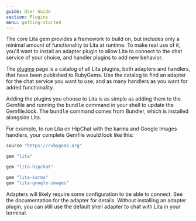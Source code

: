 ```yaml
---
guide: User Guide
section: Plugins
menu: getting-started
---
```


The core Lita gem provides a framework to build on, but includes only a minimal amount of functionality to Lita at runtime. To make real use of it, you'll want to install an adapter plugin to allow Lita to connect to the chat service of your choice, and handler plugins to add new behavior.

The [plugins](https://plugins.lita.io/) page is a catalog of all Lita plugins, both adapters and handlers, that have been published to RubyGems. Use the catalog to find an adapter for the chat service you want to use, and as many handlers as you want for added functionality.

Adding the plugins you choose to Lita is as simple as adding them to the Gemfile and running the <kbd>bundle</kbd> command in your shell to update the Gemfile.lock. The <kbd>bundle</kbd> command comes from Bundler, which is installed alongside Lita.

For example, to run Lita on HipChat with the karma and Google Images handlers, your complete Gemfile would look like this:

~~~ ruby
source "https://rubygems.org"

gem "lita"

gem "lita-hipchat"

gem "lita-karma"
gem "lita-google-images"
~~~

Adapters will likely require some configuration to be able to connect. See the documentation for the adapter for details. Without installing an adapter plugin, you can still use the default shell adapter to chat with Lita in your terminal.
